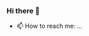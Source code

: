 ### Hi there 👋
- 📫 How to reach me: ...  
  
![<Badge Name>](https://img.shields.io/badge/Telegram-2CA5E0?style=for-the-badge&logo=telegram&logoColor=white)  

<!--
**kuzantiv/kuzantiv** is a ✨ _special_ ✨ repository because its `README.md` (this file) appears on your GitHub profile.

Here are some ideas to get you started:

- 🔭 I’m currently working on ...
- 🌱 I’m currently learning ...
- 👯 I’m looking to collaborate on ...
- 🤔 I’m looking for help with ...
- 💬 Ask me about ...
- 😄 Pronouns: ...
- ⚡ Fun fact: ...
-->

